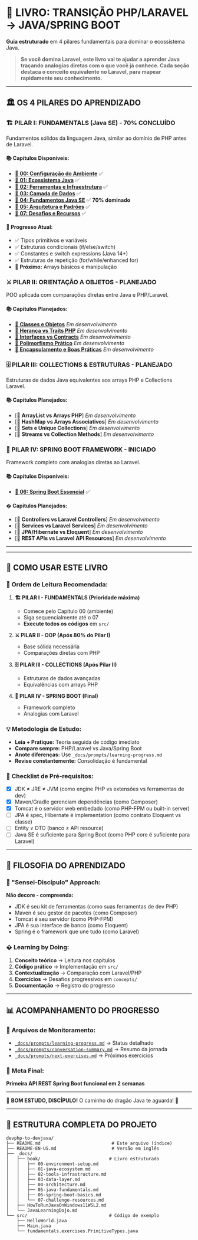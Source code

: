 # 🐉 **LIVRO: TRANSIÇÃO PHP/LARAVEL → JAVA/SPRING BOOT**

**Guia estruturado** em 4 pilares fundamentais para dominar o ecossistema Java.

> **Se você domina Laravel, este livro vai te ajudar a aprender Java traçando analogias diretas com o que você já conhece. Cada seção destaca o conceito equivalente no Laravel, para mapear rapidamente seu conhecimento.**

---

## 🏛️ **OS 4 PILARES DO APRENDIZADO**

### 🏗️ **PILAR I: FUNDAMENTALS (Java SE) - 70% CONCLUÍDO**

Fundamentos sólidos da linguagem Java, similar ao domínio de PHP antes de Laravel.

#### 📚 **Capítulos Disponíveis:**
- [📖 **00: Configuração do Ambiente**](./fundamentals/00-environment-setup.md) ✅
- [📖 **01: Ecossistema Java**](./fundamentals/01-java-ecosystem.md) ✅
- [📖 **02: Ferramentas e Infraestrutura**](./fundamentals/02-tools-infrastructure.md) ✅
- [📖 **03: Camada de Dados**](./fundamentals/03-data-layer.md) ✅
- [📖 **04: Fundamentos Java SE**](./fundamentals/04-java-fundamentals.md) ✅ **70% dominado**
- [📖 **05: Arquitetura e Padrões**](./fundamentals/05-architecture.md) ✅
- [📖 **07: Desafios e Recursos**](./fundamentals/07-challenge-resources.md) ✅

#### 🎯 **Progresso Atual:**
- ✅ Tipos primitivos e variáveis
- ✅ Estruturas condicionais (if/else/switch)
- ✅ Constantes e switch expressions (Java 14+)
- ✅ Estruturas de repetição (for/while/enhanced for)
- 🚧 **Próximo:** Arrays básicos e manipulação

### ⚔️ **PILAR II: ORIENTAÇÃO A OBJETOS - PLANEJADO**

POO aplicada com comparações diretas entre Java e PHP/Laravel.

#### 📚 **Capítulos Planejados:**
- [📖 **Classes e Objetos**](02-Object-Oriented-Programming/) *Em desenvolvimento*
- [📖 **Herança vs Traits PHP**](02-Object-Oriented-Programming/) *Em desenvolvimento*
- [📖 **Interfaces vs Contracts**](02-Object-Oriented-Programming/) *Em desenvolvimento*
- [📖 **Polimorfismo Prático**](02-Object-Oriented-Programming/) *Em desenvolvimento*
- [📖 **Encapsulamento e Boas Práticas**](02-Object-Oriented-Programming/) *Em desenvolvimento*

### 🗄️ **PILAR III: COLLECTIONS & ESTRUTURAS - PLANEJADO**

Estruturas de dados Java equivalentes aos arrays PHP e Collections Laravel.

#### 📚 **Capítulos Planejados:**
- [📖 **ArrayList vs Arrays PHP**] *Em desenvolvimento*
- [📖 **HashMap vs Arrays Associativos**] *Em desenvolvimento*
- [📖 **Sets e Unique Collections**] *Em desenvolvimento*
- [📖 **Streams vs Collection Methods**] *Em desenvolvimento*

### 🌱 **PILAR IV: SPRING BOOT FRAMEWORK - INICIADO**

Framework completo com analogias diretas ao Laravel.

#### 📚 **Capítulos Disponíveis:**
- [📖 **06: Spring Boot Essencial**](03-SpringBoot/06-spring-boot-basics.md) ✅

#### � **Capítulos Planejados:**
- [📖 **Controllers vs Laravel Controllers**] *Em desenvolvimento*
- [📖 **Services vs Laravel Services**] *Em desenvolvimento*
- [📖 **JPA/Hibernate vs Eloquent**] *Em desenvolvimento*
- [📖 **REST APIs vs Laravel API Resources**] *Em desenvolvimento*

---

---

## 🎯 **COMO USAR ESTE LIVRO**

### 📖 **Ordem de Leitura Recomendada:**

1. **🏗️ PILAR I - FUNDAMENTALS (Prioridade máxima)**
   - Comece pelo Capítulo 00 (ambiente)
   - Siga sequencialmente até o 07
   - **Execute todos os códigos** em `src/`

2. **⚔️ PILAR II - OOP (Após 80% do Pilar I)**
   - Base sólida necessária
   - Comparações diretas com PHP

3. **🗄️ PILAR III - COLLECTIONS (Após Pilar II)**
   - Estruturas de dados avançadas
   - Equivalências com arrays PHP

4. **🌱 PILAR IV - SPRING BOOT (Final)**
   - Framework completo
   - Analogias com Laravel

### 💡 **Metodologia de Estudo:**

- **Leia + Pratique:** Teoria seguida de código imediato
- **Compare sempre:** PHP/Laravel vs Java/Spring Boot
- **Anote diferenças:** Use `_docs/prompts/learning-progress.md`
- **Revise constantemente:** Consolidação é fundamental

### 🎯 **Checklist de Pré-requisitos:**

- [x] JDK ≠ JRE ≠ JVM (como engine PHP vs extensões vs ferramentas de dev)
- [x] Maven/Gradle gerenciam dependências (como Composer)
- [x] Tomcat é o servidor web embedado (como PHP-FPM ou built-in server)
- [ ] JPA é spec, Hibernate é implementation (como contrato Eloquent vs classe)
- [ ] Entity ≠ DTO (banco ≠ API resource)
- [ ] Java SE é suficiente para Spring Boot (como PHP core é suficiente para Laravel)

---

## 🏮 **FILOSOFIA DO APRENDIZADO**

### 🧠 **"Sensei-Discípulo" Approach:**

**Não decore - compreenda:**
- JDK é seu kit de ferramentas (como suas ferramentas de dev PHP)
- Maven é seu gestor de pacotes (como Composer)
- Tomcat é seu servidor (como PHP-FPM)
- JPA é sua interface de banco (como Eloquent)
- Spring é o framework que une tudo (como Laravel)

### � **Learning by Doing:**

1. **Conceito teórico** → Leitura nos capítulos
2. **Código prático** → Implementação em `src/`
3. **Contextualização** → Comparação com Laravel/PHP
4. **Exercícios** → Desafios progressivos em `concepts/`
5. **Documentação** → Registro do progresso

---

## 📊 **ACOMPANHAMENTO DO PROGRESSO**

### 📝 **Arquivos de Monitoramento:**
- [`_docs/prompts/learning-progress.md`](../prompts/learning-progress.md) → Status detalhado
- [`_docs/prompts/conversation-summary.md`](../prompts/conversation-summary.md) → Resumo da jornada
- [`_docs/prompts/next-exercises.md`](../prompts/next-exercises.md) → Próximos exercícios

### 🎯 **Meta Final:**
**Primeira API REST Spring Boot funcional em 2 semanas**

---

🥋 **BOM ESTUDO, DISCÍPULO!** O caminho do dragão Java te aguarda! 🐉

---

## 📂 **ESTRUTURA COMPLETA DO PROJETO**

```
devphp-to-devjava/
├── README.md                           # Este arquivo (índice)
├── README-EN-US.md                     # Versão em inglês
├── _docs/
│   ├── book/                          # Livro estruturado
│   │   ├── 00-environment-setup.md
│   │   ├── 01-java-ecosystem.md
│   │   ├── 02-tools-infrastructure.md
│   │   ├── 03-data-layer.md
│   │   ├── 04-architecture.md
│   │   ├── 05-java-fundamentals.md
│   │   ├── 06-spring-boot-basics.md
│   │   └── 07-challenge-resources.md
│   ├── HowToRunJavaOnWindows11WSL2.md
│   └── JavaLearningDojo.md
└── src/                               # Código de exemplo
    ├── HelloWorld.java
    ├── Main.java
    └── fundamentals.exercises.PrimitiveTypes.java
```
